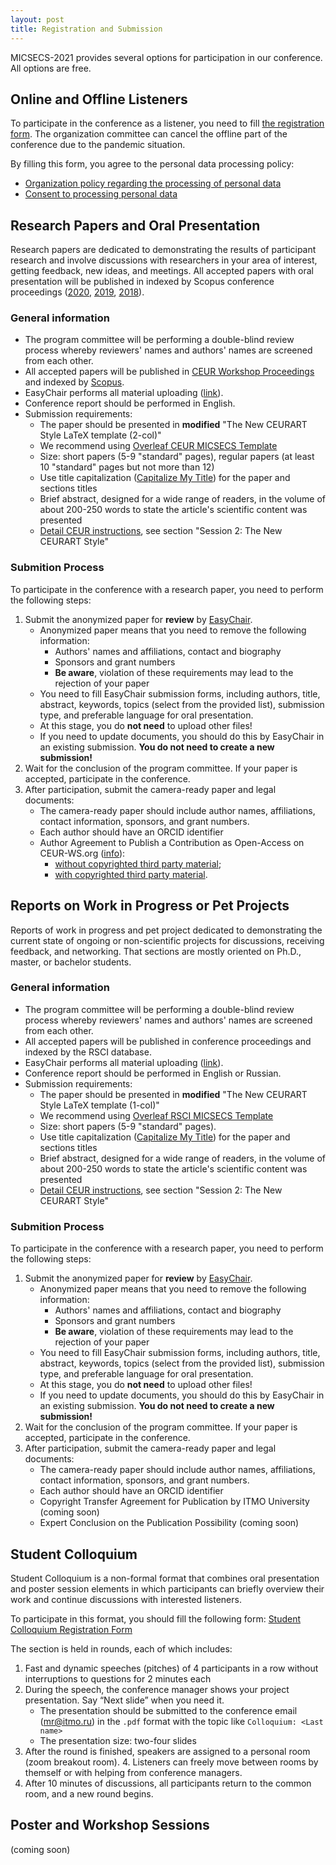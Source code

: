 ```yaml
---
layout: post
title: Registration and Submission
---
```


MICSECS-2021 provides several options for participation in our conference. All options are free. 

## Online and Offline Listeners

To participate in the conference as a listener, you need to fill [the registration form](https://forms.yandex.ru/u/61113d7cc3b6521badef9398/). The organization committee can cancel the offline part of the conference due to the pandemic situation.

By filling this form, you agree to the personal data processing policy: 

- [Organization policy regarding the processing of personal data](assets/pdfs/micsecs_pol_en.pdf)
- [Consent to processing personal data](assets/pdfs/micsecs_a_en.pdf)


## Research Papers and Oral Presentation

Research papers are dedicated to demonstrating the results of participant research and involve discussions with researchers in your area of interest, getting feedback, new ideas, and meetings. All accepted papers with oral presentation will be published in indexed by Scopus conference proceedings ([2020](http://ceur-ws.org/Vol-2893/), [2019](http://ceur-ws.org/Vol-2590/), [2018](http://ceur-ws.org/Vol-2344/)). 

### General information

- The program committee will be performing a double-blind review process whereby reviewers' names and authors' names are screened from each other. 
- All accepted papers will be published in [CEUR Workshop Proceedings](http://ceur-ws.org) and indexed by [Scopus](https://www.scopus.com).
- EasyChair performs all material uploading ([link](https://easychair.org/conferences/?conf=micsecs2021)).
- Conference report should be performed in English.
- Submission requirements:
    - The paper should be presented in <strong>modified</strong> "The New CEURART Style LaTeX template (2-col)"
    - We recommend using [Overleaf CEUR MICSECS Template](https://www.overleaf.com/read/qjctcvzktdsf)
    - Size: short papers (5-9 "standard" pages), regular papers (at least 10 "standard" pages but not more than 12)
    - Use title capitalization ([Capitalize My Title](https://capitalizemytitle.com)) for the paper and sections titles
    - Brief abstract, designed for a wide range of readers, in the volume of about 200-250 words to state the article's scientific content was presented
    - [Detail CEUR instructions](http://ceur-ws.org/Vol-XXX/), see section "Session 2: The New CEURART Style"

### Submition Process

To participate in the conference with a research paper, you need to perform the following steps:

1. Submit the anonymized paper for **review** by [EasyChair](https://easychair.org/conferences/?conf=micsecs2021).
    - Anonymized paper means that you need to remove the following information:
        - Authors' names and affiliations, contact and biography
        - Sponsors and grant numbers
        - **Be aware**, violation of these requirements may lead to the rejection of your paper
    - You need to fill EasyChair submission forms, including authors, title, abstract, keywords, topics (select from the provided list), submission type, and preferable language for oral presentation.
    - At this stage, you do <strong>not need</strong> to upload other files!
    - If you need to update documents, you should do this by EasyChair in an existing submission. **You do not need to create a new submission!**
2. Wait for the conclusion of the program committee. If your paper is accepted, participate in the conference.
3. After participation, submit the camera-ready paper and legal documents:
    - The camera-ready paper should include author names, affiliations, contact information, sponsors, and grant numbers. 
    - Each author should have an ORCID identifier
    - Author Agreement to Publish a Contribution as Open-Access on CEUR-WS.org ([info](http://ceur-ws.org/HOWTOSUBMIT.html)):
        - [without copyrighted third party material](http://ceur-ws.org/ceur-author-agreement-ccby-ntp.pdf?ver=2021-02-12);
        - [with copyrighted third party material](http://ceur-ws.org/ceur-author-agreement-ccby-tp.pdf?ver=2021-02-12).


## Reports on Work in Progress or Pet Projects

Reports of work in progress and pet project dedicated to demonstrating the current state of ongoing or non-scientific projects for discussions, receiving feedback, and networking. That sections are mostly oriented on Ph.D., master, or bachelor students. 

### General information

- The program committee will be performing a double-blind review process whereby reviewers' names and authors' names are screened from each other. 
- All accepted papers will be published in conference proceedings and indexed by the RSCI database.
- EasyChair performs all material uploading ([link](https://easychair.org/conferences/?conf=micsecs2021)).
- Conference report should be performed in English or Russian.
- Submission requirements:
    - The paper should be presented in <strong>modified</strong> "The New CEURART Style LaTeX template (1-col)"
    - We recommend using [Overleaf RSCI MICSECS Template](https://www.overleaf.com/read/dwgrknmfyknc)
    - Size: short papers (5-9 "standard" pages).
    - Use title capitalization ([Capitalize My Title](https://capitalizemytitle.com)) for the paper and sections titles
    - Brief abstract, designed for a wide range of readers, in the volume of about 200-250 words to state the article's scientific content was presented
    - [Detail CEUR instructions](http://ceur-ws.org/Vol-XXX/), see section "Session 2: The New CEURART Style"

### Submition Process

To participate in the conference with a research paper, you need to perform the following steps:

1. Submit the anonymized paper for **review** by [EasyChair](https://easychair.org/conferences/?conf=micsecs2021).
    - Anonymized paper means that you need to remove the following information:
        - Authors' names and affiliations, contact and biography
        - Sponsors and grant numbers
        - **Be aware**, violation of these requirements may lead to the rejection of your paper
    - You need to fill EasyChair submission forms, including authors, title, abstract, keywords, topics (select from the provided list), submission type, and preferable language for oral presentation.
    - At this stage, you do <strong>not need</strong> to upload other files!
    - If you need to update documents, you should do this by EasyChair in an existing submission. **You do not need to create a new submission!**
2. Wait for the conclusion of the program committee. If your paper is accepted, participate in the conference.
3. After participation, submit the camera-ready paper and legal documents:
    - The camera-ready paper should include author names, affiliations, contact information, sponsors, and grant numbers. 
    - Each author should have an ORCID identifier
    - Copyright Transfer Agreement for Publication by ITMO University (coming soon)
    - Expert Conclusion on the Publication Possibility (coming soon)


## Student Colloquium

Student Colloquium is a non-formal format that combines oral presentation and poster session elements in which participants can briefly overview their work and continue discussions with interested listeners. 

To participate in this format, you should fill the following form: [Student Colloquium Registration Form](https://forms.yandex.ru/u/61718dec31e7c01174a01c6b/)

The section is held in rounds, each of which includes:

1. Fast and dynamic speeches (pitches) of 4 participants in a row without interruptions to questions for 2 minutes each
2. During the speech, the conference manager shows your project presentation. Say “Next slide” when you need it.
    - The presentation should be submitted to the conference email (<mr@itmo.ru>) in the `.pdf` format with the topic like `Colloquium: <Last name>`
    - The presentation size: two-four slides
3. After the round is finished, speakers are assigned to a personal room (zoom breakout room). 4. Listeners can freely move between rooms by themself or with helping from conference managers.
5. After 10 minutes of discussions, all participants return to the common room, and a new round begins.


## Poster and Workshop Sessions

(coming soon)
